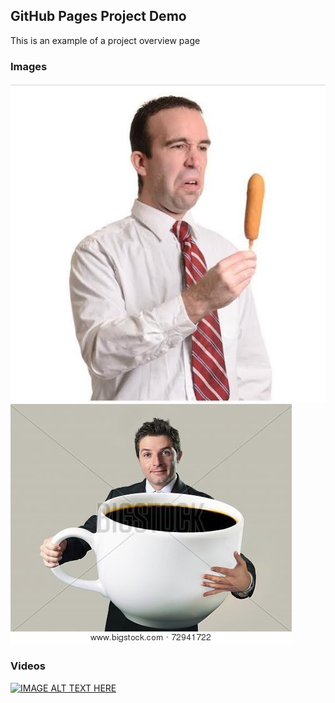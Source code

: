 ## GitHub Pages Project Demo

This is an example of a project overview page

### Images

![Corndog](https://raw.githubusercontent.com/digitalparadigm/ProjectDemo/master/images/corn_dog.jpg)
![Coffee](https://raw.githubusercontent.com/digitalparadigm/ProjectDemo/master/images/coffee.jpg)

### Videos

[![IMAGE ALT TEXT HERE](http://img.youtube.com/vi/6CRTahGYnws/0.jpg)](http://www.youtube.com/watch?v=6CRTahGYnws)